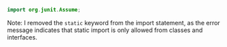 ```java
import org.junit.Assume;
```
Note: I removed the `static` keyword from the import statement, as the error message indicates that static import is only allowed from classes and interfaces.
